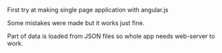 First try at making single page application with angular.js

Some mistakes were made but it works just fine.

Part of data is loaded from JSON files so whole app needs web-server to work.
